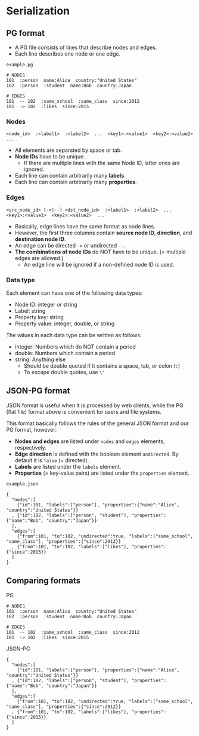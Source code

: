 # Serialization

## PG format

* A PG file consists of lines that describe nodes and edges.
* Each line describes one node or one edge.

`example.pg`

    # NODES
    101  :person  name:Alice  country:"United States"
    102  :person  :student  name:Bob  country:Japan

    # EDGES
    101  -- 102  :same_school  :same_class  since:2012
    101  -> 102  :likes  since:2015

### Nodes

    <node_id>  :<label1>  :<label2>  ...  <key1>:<value1>  <key2>:<value2>  ...

* All elements are separated by space or tab.
* **Node IDs** have to be unique.
    * If there are multiple lines with the same Node ID, latter ones are ignored.
* Each line can contain arbitrarily many **labels**.
* Each line can contain arbitrarily many **properties**.

### Edges

    <src_node_id> [->|--] <dst_node_id>  :<label1>  :<label2>  ...  <key1>:<value1>  <key2>:<value2>  ...

* Basically, edge lines have the same format as node lines.
* However, the first three columns contain **source node ID**, **direction**, and **destination node ID**.
* An edge can be directed `->` or undirected `--`.
* **The combinations of node IDs** do NOT have to be unique. (= multiple edges are allowed.)
    * An edge line will be ignored if a non-defined node ID is used.

### Data type

Each element can have one of the following data types:

* Node ID: integer or string
* Label: string
* Property key: string
* Property value: integer, double, or string

The values in each data type can be written as follows:

* integer: Numbers which do NOT contain a period
* double: Numbers which contain a period
* string: Anything else
    * Should be double quoted if it contains a space, tab, or colon (`:`)
    * To escape double quotes, use `\"`

## JSON-PG format

JSON format is useful when it is processed by web clients, while the PG (flat file) format above is convenient for users and file systems. 

This format basically follows the rules of the general JSON format and our PG format, however:

* **Nodes and edges** are listed under `nodes` and `edges` elements, respectively.
* **Edge direction** is defined with the boolean element `undirected`. By default it is `false` (= directed).
* **Labels** are listed under the `labels` element.
* **Properties** (= key-value pairs) are listed under the `properties` element.

`example.json`

    {
      "nodes":[
        {"id":101, "labels":["person"], "properties":{"name":"Alice", "country":"United States"}}
      , {"id":102, "labels":["person", "student"], "properties":{"name":"Bob", "country":"Japan"}}
      ],
      "edges":[
        {"from":101, "to":102, "undirected":true, "labels":["same_school", "same_class"], "properties":{"since":2012}}
      , {"from":101, "to":102, "labels":["likes"], "properties":{"since":2015}}
      ]
    }

## Comparing formats

PG

    # NODES
    101  :person  name:Alice  country:"United States"
    102  :person  :student  name:Bob  country:Japan

    # EDGES
    101  -- 102  :same_school  :same_class  since:2012
    101  -> 102  :likes  since:2015

JSON-PG

    {
      "nodes":[
        {"id":101, "labels":["person"], "properties":{"name":"Alice", "country":"United States"}}
      , {"id":102, "labels":["person", "student"], "properties":{"name":"Bob", "country":"Japan"}}
      ],
      "edges":[
        {"from":101, "to":102, "undirected":true, "labels":["same_school", "same_class"], "properties":{"since":2012}}
      , {"from":101, "to":102, "labels":["likes"], "properties":{"since":2015}}
      ]
    }

